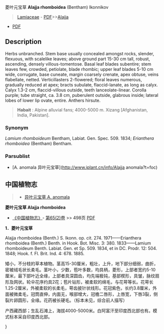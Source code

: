 菱叶元宝草 **Alajja rhomboidea** (Bentham) Ikonnikov

> [Lamiaceae](http://www.iplant.cn/info/Lamiaceae?t=foc) - [PDF](http://www.iplant.cn/foc/pdf/Lamiaceae.pdf)>>[Alajja](http://www.iplant.cn/info/Alajja?t=foc)
 - [PDF](http://www.iplant.cn/foc/pdf/Alajja.pdf)

## Description

Herbs unbranched. Stem base usually concealed amongst rocks, slender, flexuous, with scalelike leaves; above ground part 15-30 cm tall, robust, ascending, densely villous-tomentose. Basal leaf blades subentire; stem leaves few, crowded, petiolate, blade rhombic; upper leaf blades 5-10 cm wide, corrugate, base cuneate, margin coarsely crenate, apex obtuse, veins flabellate, netted. Verticillasters 2-flowered; floral leaves numerous, gradually reduced at apex; bracts subulate, flaccid-lanate, as long as calyx. Calyx 1.3-2 cm, flaccid-villous outside, teeth lanceolate-linear. Corolla purple; tube straight, ca. 3.8 cm, puberulent outside, glabrous inside; lateral lobes of lower lip ovate, entire. Anthers hirsute.

> **Habait** : 
> Alpine alluvial fans; 4000-5000 m. Xizang [Afghanistan, India, Pakistan].

### Synonym
*Lamium rhomboideum* Bentham, Labiat. Gen. Spec. 509. 1834; *Erianthera rhomboidea* (Bentham) Bentham.

### Parsublist

* [A.  anomala  异叶元宝草](http://www.iplant.cn/info/Alajja anomala?t=foc)

## 中国植物志

> * [异叶元宝草  A.  anomala](Alajja-anomala-异叶元宝草.md)

**菱叶元宝草 Alajja rhomboidea**

* [《中国植物志》](http://www.iplant.cn/frps)- [第65(2)卷](http://www.iplant.cn/frps/vol/65(2)) >> 498页 [PDF](http://www.iplant.cn/frps/pdf/65(2)/498.PDF)

**1．菱叶元宝草**

Alajja rhomboidea (Benth.) S. Ikonn. op. cit. 274. 1971——Erianthera rhomboidea (Benth.) Benth. in Hook. Bot. Misc. 3: 380. 1833——Lamium rhomboideum Benth. Labiat. Gen. et Sp. 509. 1834, et in DC. Prodr. 12: 504. 1848; Hook. f. Fl. Brit. Ind. 4: 678. 1885.

矮小，不分枝的草本植物。茎高15-30厘米，粗壮，上升，地下部分细弱，曲折，密被绒毛状长柔毛。茎叶小，少数，苞叶多数，均具柄，菱形，上部者宽约5-10厘米，最下部叶近全缘，上部者具深圆齿，均先端极钝，基部楔形，具皱，脉纹扇形及网状。轮伞花序约具2花；苞片钻形，被柔软的绵毛，与花萼等长。花萼长1.25-2厘米，外被柔软的长柔毛，萼齿披针状线形。花冠紫色，长约3.8厘米，外面被微柔毛，冠筒直伸，内面无，喉部增大，冠檐二唇形，上唇宽，下唇3裂，侧裂片卵圆形，全缘。花药被长硬毛。（标本未见，综合前人描写）

产西藏西部；生乱石滩上，海拔4000-5000米。白阿富汗至印度西北部也有。模式标本采自印度西北部。

}